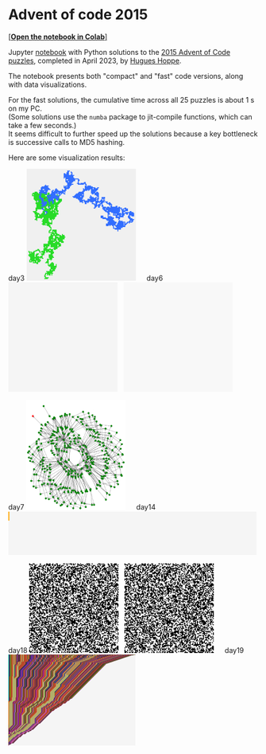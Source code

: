 # Advent of code 2015

[[**Open the notebook in Colab**]](https://colab.research.google.com/github/hhoppe/advent_of_code/blob/main/2015/advent_of_code_2015.ipynb)

Jupyter [notebook](https://github.com/hhoppe/advent_of_code/blob/main/2015/advent_of_code_2015.ipynb)
with Python solutions to the
[2015 Advent of Code puzzles](https://adventofcode.com/2015),
completed in April 2023,
by [Hugues Hoppe](http://hhoppe.com/).

The notebook presents both "compact" and "fast" code versions, along with data visualizations.

For the fast solutions, the cumulative time across all 25 puzzles is about 1 s on my PC.<br/>
(Some solutions use the `numba` package to jit-compile functions, which can take a few seconds.)<br/>
It seems difficult to further speed up the solutions because a key bottleneck is successive calls to MD5 hashing.

Here are some visualization results:

<p>
day3 <img src="results/day3.png" width="220"> &emsp;
day6 <img src="results/day6a.gif" width="220"> &nbsp;
  <img src="results/day6b.gif" width="220">
</p>

<p>
day7 <img src="results/day7.png" width="200"> &emsp;
day14 <img src="results/day14.gif" width="500">
</p>

<p>
day18 <img src="results/day18a.gif" width="180"> &nbsp;
  <img src="results/day18b.gif" width="180"> &emsp;
day19 <img src="results/day19.png" width="256">
</p>
